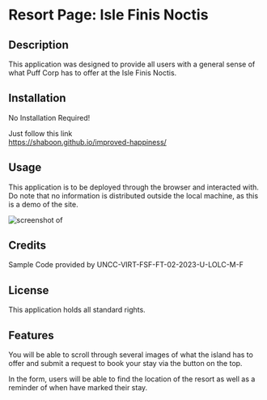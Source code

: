 # Resort Page: Isle Finis Noctis

## Description

This application was designed to provide all users with a general sense of what Puff Corp has to offer at the Isle Finis Noctis.

## Installation

No Installation Required!

Just follow this link\
https://shaboon.github.io/improved-happiness/

## Usage

This application is to be deployed through the browser and interacted with.
Do note that no information is distributed outside the local machine, as this is a demo of the site.

![screenshot of](assets/images/sitescreenshot.png)

## Credits

Sample Code provided by UNCC-VIRT-FSF-FT-02-2023-U-LOLC-M-F

## License

This application holds all standard rights.

## Features

You will be able to scroll through several images of what the island has to offer and submit a request to book your stay via the button on the top.

In the form, users will be able to find the location of the resort as well as a reminder of when have marked their stay.
